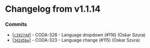 # Changelog from v1.1.14
### Commits
* [[`c3927dd`](http://github.com/coda-it/gowebapp/commit/c3927dd8155b1980d423f8b7512ef0c161de3c61)] - CODA-328 - Language dropdown (#116) (Oskar Szura)
* [[`342d5be`](http://github.com/coda-it/gowebapp/commit/342d5be2030e20bb638e5fc3d2608f49f23c5673)] - CODA-323 - Language change (#115) (Oskar Szura)
